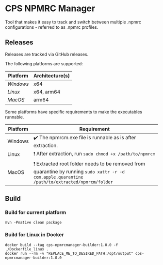 # CPS NPMRC Manager
Tool that makes it easy to track and switch between multiple .npmrc configurations - referred to as .npmrc profiles.

## Releases
Releases are tracked via GitHub releases.

The following platforms are supported:

| Platform  | Architecture(s) |
|-----------|-----------------|
| *Windows* | x64             |
| *Linux*   | x64, arm64      |
| *MacOS*   | arm64           |


Some platforms have specific requirements to make the executables runnable.

| Platform | Requirement                                                                                                                                     |
|----------|-------------------------------------------------------------------------------------------------------------------------------------------------|
| Windows  | ✔️ The npmrcm.exe file is runnable as is after extraction.                                                                                      |
| Linux    | ❗ After extraction, run `sudo chmod +x /path/to/npmrcm`                                                                                         |
| MacOS    | ❗ Extracted root folder needs to be removed from quarantine by running `sudo xattr -r -d com.apple.quarantine /path/to/extracted/npmrcm/folder` |


## Build

### Build for current platform
```
mvn -Pnative clean package
```

### Build for Linux in Docker
```
docker build --tag cps-npmrcmanager-builder:1.0.0 -f ./Dockerfile_linux .
docker run --rm -v "REPLACE_ME_TO_DESIRED_PATH:/opt/output" cps-npmrcmanager-builder:1.0.0
```